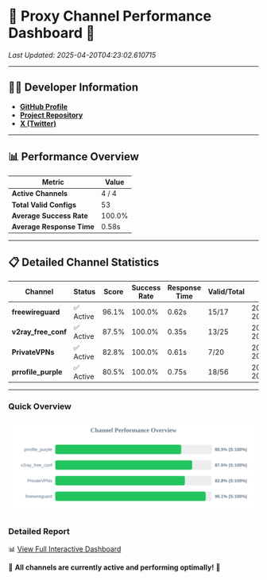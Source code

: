 # 🌟 Proxy Channel Performance Dashboard 🌟

_Last Updated: 2025-04-20T04:23:02.610715_

---

## 👩‍💻 Developer Information

- **[GitHub Profile](https://github.com/4n0nymou3)**  
- **[Project Repository](https://github.com/4n0nymou3/multi-proxy-config-fetcher)**  
- **[X (Twitter)](https://x.com/4n0nymou3)**  

---

## 📊 Performance Overview

| Metric                | Value       |
|-----------------------|-------------|
| **Active Channels**   | 4 / 4       |
| **Total Valid Configs** | 53          |
| **Average Success Rate** | 100.0%      |
| **Average Response Time** | 0.58s       |

---

## 📋 Detailed Channel Statistics

| Channel          | Status     | Score  | Success Rate | Response Time | Valid/Total | Last Success               |
|------------------|------------|--------|--------------|---------------|-------------|----------------------------|
| **freewireguard**  | ✅ Active  | 96.1%  | 100.0% | 0.62s         | 15/17       | 2025-04-20T04:23:02.609401 |
| **v2ray_free_conf**  | ✅ Active  | 87.5%  | 100.0% | 0.35s         | 13/25       | 2025-04-20T04:23:01.313760 |
| **PrivateVPNs**  | ✅ Active  | 82.8%  | 100.0% | 0.61s         | 7/20       | 2025-04-20T04:23:01.957542 |
| **prrofile_purple**  | ✅ Active  | 80.5%  | 100.0% | 0.75s         | 18/56       | 2025-04-20T04:23:00.929962 |

---

### Quick Overview
<div align="center">
  <a href="https://raw.githubusercontent.com/nullluser/NullRepo/refs/heads/main/assets/channel_stats_chart.svg">
    <img src="https://raw.githubusercontent.com/nullluser/NullRepo/refs/heads/main/assets/channel_stats_chart.svg" alt="Source Performance Statistics" width="800">
  </a>
</div>

### Detailed Report
📊 [View Full Interactive Dashboard](https://htmlpreview.github.io/?https://github.com/nullluser/NullRepo/blob/main/assets/performance_report.html)

🎉 **All channels are currently active and performing optimally!** 🎉
